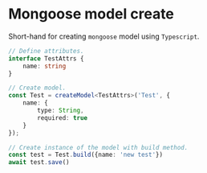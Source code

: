 # Mongoose model create

Short-hand for creating `mongoose` model using `Typescript`.

```typescript
// Define attributes.
interface TestAttrs {
    name: string
}

// Create model.
const Test = createModel<TestAttrs>('Test', {
    name: {
        type: String,
        required: true
    }
});

// Create instance of the model with build method.
const test = Test.build({name: 'new test'})
await test.save()
```
